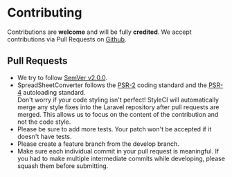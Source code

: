 # Contributing

Contributions are **welcome** and will be fully **credited**. We accept contributions via Pull Requests
on [Github](https://github.com/stepupdream/blueprint).

## Pull Requests

- We try to follow [SemVer v2.0.0](http://semver.org/).
- SpreadSheetConverter follows
  the [PSR-2](https://github.com/php-fig/fig-standards/blob/master/accepted/PSR-2-coding-style-guide.md) coding standard
  and the [PSR-4](https://github.com/php-fig/fig-standards/blob/master/accepted/PSR-4-autoloader.md) autoloading
  standard.   
  Don't worry if your code styling isn't perfect! StyleCI will automatically merge any style fixes into the Laravel
  repository after pull requests are merged. This allows us to focus on the content of the contribution and not the code
  style.
- Please be sure to add more tests. Your patch won't be accepted if it doesn't have tests.
- Please create a feature branch from the develop branch.
- Make sure each individual commit in your pull request is meaningful. If you had to make multiple intermediate commits
  while developing, please squash them before submitting.
